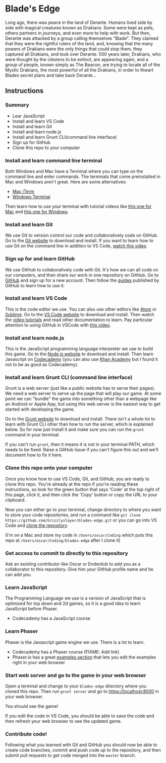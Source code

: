 # Blade's Edge
Long ago, there was peace in the land of Derante. Humans lived side by side with magical creatures known as Drakians. Some were kept as pets, others partners in journeys, and even more to help with work. But then, Derante was attacked by a group calling themselves "Blade". They claimed that they were the rightful rulers of the land, and, knowing that the many powers of Drakians were the only things that could stop them, they captured all Drakians, and took over Derante. 500 years later, Drakians, who were thought by the citezens to be extinct, are appearing again, and a group of people, known simply as The Beacon, are trying to locate all of the Mystic Drakians, the most powerful of all the Drakians, in order to thwart Blades secret plans and take back Derante...

## Instructions

### Summary

* Lear JavaScript
* Install and learn VS Code
* Install and learn Git
* Install and learn node.js
* Install and learn Grunt CLI(command line interface)
* Sign up for GitHub
* Clone this repo to your computer

### Install and learn command line terminal
Both Windows and Mac have a Terminal where you can type on the command line and enter commands. The terminals that come preinstalled in Mac and Windows aren't great. Here are some alternatives:

* [Mac iTerm](https://iterm2.com)
* [Windows Terminal](https://github.com/microsoft/terminal)

Then learn how to use your terminal with tutorial videos like [this one for Mac](https://www.youtube.com/watch?v=aKRYQsKR46I) and [this one for Windows](https://www.youtube.com/watch?v=MBBWVgE0ewk).

### Install and learn Git
We use Git to version control our code and collaboratively code on GitHub. Go to the [Git website](https://git-scm.com/downloads) to download and install. If you want to learn how to use Git on the command line in addition to VS Code, [watch this video](https://www.youtube.com/watch?v=USjZcfj8yxE).

### Sign up for and learn GitHub
We use GitHub to collaboratively code with Git. It's how we can all code on our computers, and then share our work in one repository on GitHub. Go to [GitHub](https://github.com) and sign up for a new account. Then follow the [guides](https://guides.github.com) published by GitHub to learn how to use it.

### Install and learn VS Code
This is the code editor we use. You can also use other editors like [Atom](https://atom.io) or [Sublime](https://sublimetext.com). Go to the [VS Code website](https://code.visualstudio.com/) to download and install. Then watch the [video tutorials](https://code.visualstudio.com/docs/introvideos/basics) and read other documentation to learn. Pay particular attention to using GitHub in VSCode with [this video](https://www.youtube.com/watch?v=Fk12ELJ9Bww).

### Install and learn node.js
This is the JavaScript programming language interpreter we use to build this game. Go to the [Node.js website](https://nodejs.org) to download and install. Then learn Javascript on [Codecademy](https://www.codecademy.com/learn) (you can also use [Khan Academy](https://khanacademy.org) but I found it not to be as good as Codecademy).

### Install and learn Grunt CLI (command line interface)
Grunt is a web server (just like a public website has to serve their pages). We need a web server to serve up the page that will play our game. At some point we can "bundle" the game into something other than a webpage like an Android or Apple App, but using this web server is the easiest way to get started with developing the game.

Go to the [Grunt website](https://gruntjs.com/getting-started) to download and install. There isn't a whole lot to learn with Grunt CLI other than how to run the server, which is explained below. So for now just install it and make sure you can run the `grunt` command in your terminal.

If you can't run `grunt`, then it means it is not in your terminal PATH, which needs to be fixed. Raise a GitHub Issue if you can't figure this out and we'll document how to fix it here.


### Clone this repo onto your computer
Once you know how to use VS Code, Git, and GitHub, you are ready to clone this repo. You're already at the repo if you're reading these instructions, so look for the green button that says 'Code' at the top right of this page, click it, and then click the 'Copy' button or copy the URL to your clipboard.

Now you can either go to your terminal, change directory to where you want to store your code repositories, and run a command like `git clone https://github.com/Grizzlyslayer/blades-edge.git` or you can go into VS Code and [clone the repository](https://code.visualstudio.com/docs/editor/versioncontrol#_cloning-a-repository).

(I'm on a Mac and store my code in `/Users/oscar/Coding` which puts this repo at `/Users/oscar/Coding/blades-edge` after I clone it)


### Get access to commit to directly to this repository
Ask an existing contributor like Oscar or Enderdub to add you as a collaborator to this repository. Give him your GitHub profile name and he can add you.

### Learn JavaScript



The Programming Language we use is a version of JavaScript that is optimized for top down and 2d games, so it is a good idea to learn JavaScript before Phaser.

* Codecademy has a JavaScript course
### Learn Phaser 

Phaser is the Javascript game engine we use. There is a lot to learn.

* Codecademy has a Phaser course (FIXME: Add link)
* Phaser.io has a great [examples section](https://phaser.io/examples/v3) that lets you edit the examples right in your web browser


### Start web server and go to the game in your web browser

Open a terminal and change to your `blades-edge` directory where you cloned this repo. Then run `grunt server` and go to [https://localhost:8000](https://localhost:8000) in your web browser.

You should see the game!

If you edit the code in VS Code, you should be able to save the code and then refresh your web browser to see the updated game.


### Contribute code!

Following what you learned with Git and GitHub you should now be able to create code branches, commit and push code up to the repository, and then submit pull requests to get code merged into the `master` branch.
